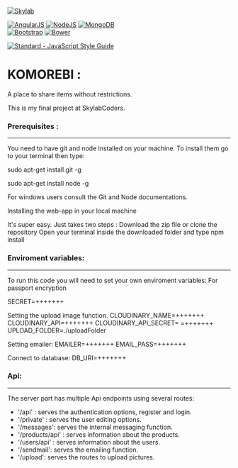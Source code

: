 [![Skylab](https://github.com/FransLopez/logo-images/blob/master/logos/skylab-56.png)](http://www.skylabcoders.com/)  

[![AngularJS](https://github.com/FransLopez/logo-images/blob/master/logos/angularjs.png)](https://angularjs.org/)
[![NodeJS](https://github.com/FransLopez/logo-images/blob/master/logos/nodejs.png)](https://nodejs.org/)
[![MongoDB](https://github.com/FransLopez/logo-images/blob/master/logos/mongodb.png)](https://www.mongodb.com/)  
[![Bootstrap](https://github.com/FransLopez/logo-images/blob/master/logos/bootstrap.png)](http://getbootstrap.com/)
[![Bower](https://github.com/FransLopez/logo-images/blob/master/logos/bower.png)](https://bower.io/)


[![Standard - JavaScript Style Guide](https://img.shields.io/badge/code%20style-standard-brightgreen.svg)](http://standardjs.com/)


<h1>KOMOREBI : </h1>

A place to share items without restrictions.

This is my final project at SkylabCoders. 


### Prerequisites :

---

You need to have git and node installed on your machine. To install them go to your terminal then type:

sudo apt-get install git -g

sudo apt-get install node -g

For windows users consult the Git and Node documentations.

Installing the web-app in your local machine

It's super easy. Just takes two steps :
Download the zip file or clone the repository
Open your terminal inside the downloaded folder and type npm install

### Enviroment variables:

---

To run this code you will need to set your own enviroment variables:
For passport encryption

SECRET=+++++++ 

Setting the upload image function.
CLOUDINARY_NAME=+++++++
CLOUDINARY_API=+++++++
CLOUDINARY_API_SECRET= =+++++++
UPLOAD_FOLDER=./uploadFolder

Setting emailer:
EMAILER=+++++++
EMAIL_PASS=+++++++

Connect to database:
DB_URI=+++++++

### Api:

---

The server part has multiple Api endpoints using several routes:

  + '/api' : serves the authentication options, register and login.
  + '/private' : serves the user editing options.
  + '/messages': serves the internal messaging function.
  + '/products/api' : serves information about the products.
  + '/users/api' : serves information about the users.
  + '/sendmail': serves the emailing function.
  + '/upload': serves the routes to upload pictures.
